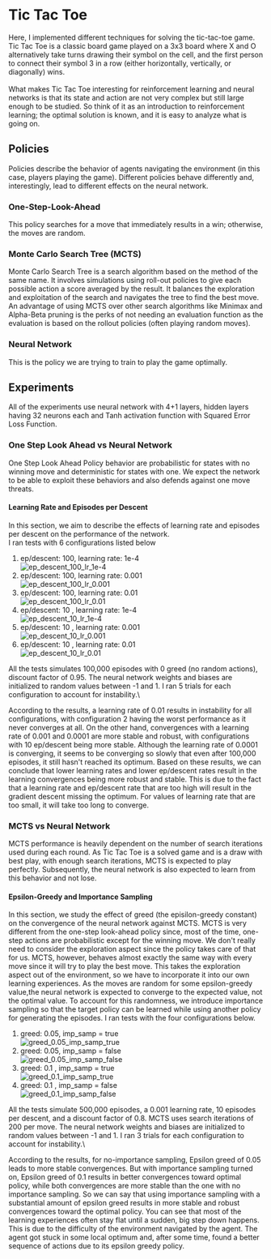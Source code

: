 # Tic Tac Toe

Here, I implemented different techniques for solving the tic-tac-toe game. Tic Tac Toe is a classic board game played on
a 3x3 board where X and O alternatively take turns drawing their symbol on the cell, and the first person to connect their symbol
3 in a row (either horizontally, vertically, or diagonally) wins.\
\
What makes Tic Tac Toe interesting for reinforcement learning and neural networks is that its state and action are not very complex but still large enough to be studied. So think of it as an introduction to reinforcement learning; the optimal solution is known, and it is easy to analyze what is going on.

## Policies

Policies describe the behavior of agents navigating the environment (in this case, players playing the game). Different policies behave differently and, interestingly, lead to different effects on the neural network.

### One-Step-Look-Ahead

This policy searches for a move that immediately results in a win; otherwise, the moves are random.

### Monte Carlo Search Tree (MCTS)

Monte Carlo Search Tree is a search algorithm based on the method of the same name. It involves simulations using roll-out policies to give each possible action a score averaged by the result. It balances the exploration and exploitation of the search and navigates the tree to find the best move. An advantage of using MCTS over other search algorithms like Minimax and Alpha-Beta pruning is the perks of not needing an evaluation function as the evaluation is based on the rollout policies (often playing random moves).

### Neural Network

This is the policy we are trying to train to play the game optimally.

## Experiments

All of the experiments use neural network with 4+1 layers, hidden layers having 32 neurons each and Tanh activation function with Squared Error Loss Function.

### One Step Look Ahead vs Neural Network

One Step Look Ahead Policy behavior are probabilistic for states with no winning move and deterministic for states with one.
We expect the network to be able to exploit these behaviors and also defends against one move threats.

#### Learning Rate and Episodes per Descent

In this section, we aim to describe the effects of learning rate and episodes per descent on the performance of the network.\
I ran tests with 6 configurations listed below

1. ep/descent: 100, learning rate: 1e-4\
![ep_descent_100_lr_1e-4](/ai/game/tic_tac_toe/asset/onestep/gd100_df0.95_imtrue_5_32_gr0.0_lr1.0E-4.png)
2. ep/descent: 100, learning rate: 0.001\
![ep_descent_100_lr_0.001](/ai/game/tic_tac_toe/asset/onestep/gd100_df0.95_imtrue_5_32_gr0.0_lr0.001.png)
3. ep/descent: 100, learning rate: 0.01\
![ep_descent_100_lr_0.01](/ai/game/tic_tac_toe/asset/onestep/gd100_df0.95_imtrue_5_32_gr0.0_lr0.01.png)
4. ep/descent: 10 , learning rate: 1e-4\
![ep_descent_10_lr_1e-4](/ai/game/tic_tac_toe/asset/onestep/gd10_df0.95_imtrue_5_32_gr0.0_lr1.0E-4.png)
5. ep/descent: 10 , learning rate: 0.001\
![ep_descent_10_lr_0.001](/ai/game/tic_tac_toe/asset/onestep/gd10_df0.95_imtrue_5_32_gr0.0_lr0.001.png)
6. ep/descent: 10 , learning rate: 0.01\
![ep_descent_10_lr_0.01](/ai/game/tic_tac_toe/asset/onestep/gd10_df0.95_imtrue_5_32_gr0.0_lr0.01.png)

All the tests simulates 100,000 episodes with 0 greed (no random actions), discount factor of 0.95. The neural network weights and biases are initialized to random values between -1 and 1. I ran 5 trials for each configuration to account for instability.\

According to the results, a learning rate of 0.01 results in instability for all configurations, with configuration 2 having the worst performance as it never converges at all. On the other hand, convergences with a learning rate of 0.001 and 0.0001 are more stable and robust, with configurations with 10 ep/descent being more stable. Although the learning rate of 0.0001 is converging, it seems to be converging so slowly that even after 100,000 episodes, it still hasn't reached its optimum. Based on these results, we can conclude that lower learning rates and lower ep/descent rates result in the learning convergences being more robust and stable. This is due to the fact that a learning rate and ep/descent rate that are too high will result in the gradient descent missing the optimum. For values of learning rate that are too small, it will take too long to converge.

### MCTS vs Neural Network

MCTS performance is heavily dependent on the number of search iterations used during each round. As Tic Tac Toe is a solved game and is a draw with best play, with enough search iterations, MCTS is expected to play perfectly. Subsequently, the neural network is also expected to learn from this behavior and not lose.

#### Epsilon-Greedy and Importance Sampling

In this section, we study the effect of greed (the episilon-greedy constant) on the convergence of the neural network against MCTS. MCTS is very different from the one-step look-ahead policy since, most of the time, one-step actions are probabilistic except for the winning move. We don't really need to consider the exploration aspect since the policy takes care of that for us. MCTS, however, behaves almost exactly the same way with every move since it will try to play the best move. This takes the exploration aspect out of the environment, so we have to incorporate it into our own learning experiences. As the moves are random for some epsilon-greedy value,the neural network is expected to converge to the expected value, not the optimal value. To account for this randomness, we introduce importance sampling so that the target policy can be learned while using another policy for generating the episodes. I ran tests with the four configurations below.

1. greed: 0.05, imp_samp = true\
![greed_0.05_imp_samp_true](/ai/game/tic_tac_toe/asset/mcts/gd10_df0.8_imtrue_5_32_gr0.05_lr0.001.png)
2. greed: 0.05, imp_samp = false\
![greed_0.05_imp_samp_false](/ai/game/tic_tac_toe/asset/mcts/gd10_df0.8_imfalse_5_32_gr0.05_lr0.001.png)
3. greed: 0.1 , imp_samp = true\
![greed_0.1_imp_samp_true](/ai/game/tic_tac_toe/asset/mcts/gd10_df0.8_imtrue_5_32_gr0.1_lr0.001.png)
4. greed: 0.1 , imp_samp = false\
![greed_0.1_imp_samp_false](/ai/game/tic_tac_toe/asset/mcts/gd10_df0.8_imfalse_5_32_gr0.1_lr0.001.png)

All the tests simulate 500,000 episodes, a 0.001 learning rate, 10 episodes per descent, and a discount factor of 0.8. MCTS uses search iterations of 200 per move. The neural network weights and biases are initialized to random values between -1 and 1. I ran 3 trials for each configuration to account for instability.\

According to the results, for no-importance sampling, Epsilon greed of 0.05 leads to more stable convergences. But with importance sampling turned on, Epsilon greed of 0.1 results in better convergences toward optimal policy, while both convergences are more stable than the one with no importance sampling. So we can say that using importance sampling with a substantial amount of epsilon greed results in more stable and robust convergences toward the optimal policy. You can see that most of the learning experiences often stay flat until a sudden, big step down happens. This is due to the difficulty of the environment navigated by the agent. The agent got stuck in some local optimum and, after some time, found a better sequence of actions due to its epsilon greedy policy.
